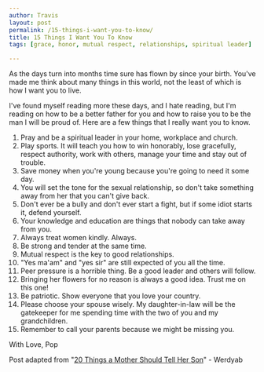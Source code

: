 ```yaml
---
author: Travis
layout: post
permalink: /15-things-i-want-you-to-know/
title: 15 Things I Want You To Know
tags: [grace, honor, mutual respect, relationships, spiritual leader]

---
```


As the days turn into months time sure has flown by since your birth. You've made me think about many things in this world, not the least of which is how I want you to live.

I've found myself reading more these days, and I hate reading, but I'm reading on how to be a better father for you and how to raise you to be the man I will be proud of. Here are a few things that I really want you to know.

	
  1. Pray and be a spiritual leader in your home, workplace and church.
  2. Play sports. It will teach you how to win honorably, lose gracefully, respect authority, work with others, manage your time and stay out of trouble.
  3. Save money when you're young because you're going to need it some day.
  4. You will set the tone for the sexual relationship, so don't take something away from her that you can't give back.
  5. Don't ever be a bully and don't ever start a fight, but if some idiot starts it, defend yourself.
  6. Your knowledge and education are things that nobody can take away from you.
  7. Always treat women kindly. Always.
  8. Be strong and tender at the same time.
  9. Mutual respect is the key to good relationships.
  10. "Yes ma'am" and "yes sir" are still expected of you all the time.
  11. Peer pressure is a horrible thing. Be a good leader and others will follow.
  12. Bringing her flowers for no reason is always a good idea. Trust me on this one!
  13. Be patriotic. Show everyone that you love your country.
  14. Please choose your spouse wisely. My daughter-in-law will be the gatekeeper for me spending time with the two of you and my grandchildren.
  15. Remember to call your parents because we might be missing you.

With Love,
Pop

Post adapted from "[20 Things a Mother Should Tell Her Son]( http://www.werdyab.com/2012/04/20-things-mother-should-tell-her-son.html )" - Werdyab
